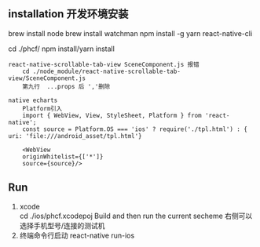 ## installation 开发环境安装

brew install node
brew install watchman
npm install -g yarn react-native-cli

cd ./phcf/
npm install/yarn install

```
react-native-scrollable-tab-view SceneComponent.js 报错
    cd ./node_module/react-native-scrollable-tab-view/SceneComponent.js
    第九行  ...props 后 ','删除

native echarts
    Platform引入
    import { WebView, View, StyleSheet, Platform } from 'react-native';
    const source = Platform.OS === 'ios' ? require('./tpl.html') : { uri: 'file:///android_asset/tpl.html'}
    
    <WebView
    originWhitelist={['*']}
    source={source}/>
```

## Run

1. xcode  
    cd ./ios/phcf.xcodepoj  Build and then run the current secheme
    右侧可以选择手机型号/连接的测试机
2. 终端命令行启动 react-native run-ios
